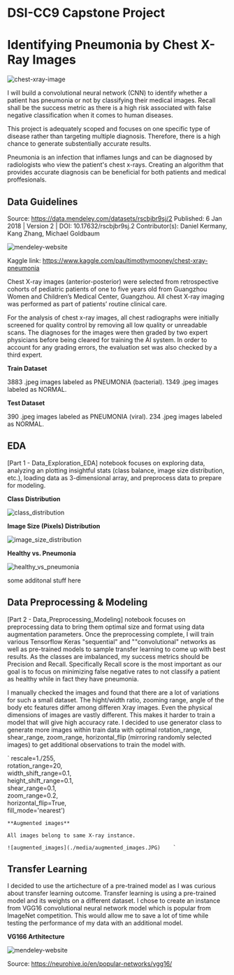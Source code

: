 ﻿# DSI-CC9 Capstone Project

# Identifying Pneumonia by Chest X-Ray Images

![chest-xray-image](./media/636619135583776321-GettyImages-530196490.jpg)

I will build a convolutional neural network (CNN) to identify whether a patient has pneumonia or not by classifying their medical images. Recall shall be the success metric as there is a high risk associated with false negative classification when it comes to human diseases.

This project is adequately scoped and focuses on one specific type of disease rather than targeting multiple diagnosis. Therefore, there is a high chance to generate substentially accurate results.

Pneumonia is an infection that inflames lungs and can be diagnosed by radiologists who view the patient's chest x-rays. Creating an algorithm that provides accurate diagnosis can be beneficial for both patients and medical proffesionals.


## Data Guidelines

Source: https://data.mendeley.com/datasets/rscbjbr9sj/2
Published: 6 Jan 2018 | Version 2 | DOI: 10.17632/rscbjbr9sj.2
Contributor(s): Daniel Kermany, Kang Zhang, Michael Goldbaum

![mendeley-website](./media/mendeley.JPG)

Kaggle link:
https://www.kaggle.com/paultimothymooney/chest-xray-pneumonia

Chest X-ray images (anterior-posterior) were selected from retrospective cohorts of pediatric patients of one to five years old from Guangzhou Women and Children’s Medical Center, Guangzhou. All chest X-ray imaging was performed as part of patients’ routine clinical care.

For the analysis of chest x-ray images, all chest radiographs were initially screened for quality control by removing all low quality or unreadable scans. The diagnoses for the images were then graded by two expert physicians before being cleared for training the AI system. In order to account for any grading errors, the evaluation set was also checked by a third expert.

**Train Dataset**

3883 .jpeg images labeled as PNEUMONIA (bacterial).
1349 .jpeg images labeled as NORMAL.

**Test Dataset**

390 .jpeg images labeled as PNEUMONIA (viral).
234 .jpeg images labeled as NORMAL.


## EDA

[Part 1 - Data_Exploration_EDA] notebook focuses on exploring data, analyzing an plotting insightful stats (class balance, image size distribution, etc.), loading data as 3-dimensional array, and preprocess data to prepare for modeling.

**Class Distribution**

![class_distribution](./media/classdistribution.JPG)

**Image Size (Pixels) Distribution**

![image_size_distribution](./media/image_size_dist.JPG)

**Healthy vs. Pneumonia**

![healthy_vs_pneumonia](./media/pair_plot.JPG)



some additonal stuff here

## Data Preprocessing & Modeling

[Part 2 - Data_Preprocessing_Modeling] notebook focuses on preprocessing data to bring them optimal size and format using data augmentation parameters. Once the preprocessing complete, I will train various Tensorflow Keras "sequential" and ""convolutional" networks as well as pre-trained models to sample transfer learning to come up with best results. As the classes are imbalanced, my success metrics should be Precision and Recall. Specifically Recall score is the most important as our goal is to focus on minimizing false negative rates to not classify a patient as healthy while in fact they have pneumonia.

I manually checked the images and found that there are a lot of variations for such a small dataset. The hight/width ratio, zooming range, angle of the body etc features differ among differen Xray images. Even the physical dimensions of images are vastly different. This makes it harder to train a model that will give high accuracy rate. I decided to use generator class to generate more images within train data with optimal rotation_range, shear_range, zoom_range, horizontal_flip (mirroring randomly selected images) to get additional observations to train the model with.

 `  rescale=1./255,  
    rotation_range=20,  
    width_shift_range=0.1,  
    height_shift_range=0.1,  
    shear_range=0.1,  
    zoom_range=0.2,  
    horizontal_flip=True,  
    fill_mode='nearest')  
    
    **Augmented images**
    
    All images belong to same X-ray instance.
    
    ![augmented_images](./media/augmented_images.JPG)    `
 
 ## Transfer Learning
 
I decided to use the artichecture of a pre-trained model as I was curious about transfer learning outcome. Transfer learning is using a pre-trained model and its weights on a different dataset. I chose to create an instance from VGG16 convolutional neural network model which is popular from ImageNet competition. This would allow me to save a lot of time while testing the performance of my data with an additional model.

**VG166 Arthitecture**

![mendeley-website](./media/VGG16.png)

Source: https://neurohive.io/en/popular-networks/vgg16/

